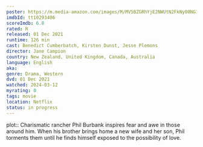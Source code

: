 ```yaml
---
poster: https://m.media-amazon.com/images/M/MV5BZGRhYjE2NWUtN2FkNy00NGI3LTkxYWMtMDk4Yjg5ZjI3MWI2XkEyXkFqcGdeQXVyMTEyMjM2NDc2._V1_SX300.jpg
imdbId: tt10293406
scoreImdb: 6.8
rated: R
released: 01 Dec 2021
runtime: 126 min
cast: Benedict Cumberbatch, Kirsten Dunst, Jesse Plemons
director: Jane Campion
country: New Zealand, United Kingdom, Canada, Australia
language: English
aka: 
genre: Drama, Western
dvd: 01 Dec 2021
watched: 2024-03-12
myrating: 0
tags: movie
location: Netflix
status: in progress
---
```


plot:: Charismatic rancher Phil Burbank inspires fear and awe in those around him. When his brother brings home a new wife and her son, Phil torments them until he finds himself exposed to the possibility of love.